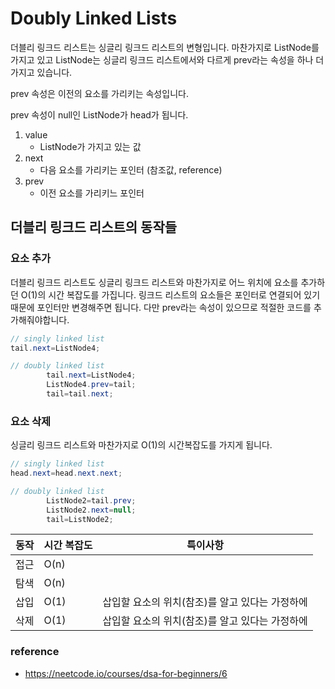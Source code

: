 # Doubly Linked Lists

더블리 링크드 리스트는 싱글리 링크드 리스트의 변형입니다. 마찬가지로 ListNode를 가지고 있고 ListNode는 싱글리 링크드 리스트에서와 다르게 prev라는 속성을 하나 더 가지고 있습니다.

prev 속성은 이전의 요소를 가리키는 속성입니다.

prev 속성이 null인 ListNode가 head가 됩니다.

1. value
    - ListNode가 가지고 있는 값
2. next
    - 다음 요소를 가리키는 포인터 (참조값, reference)
3. prev
    - 이전 요소를 가리키느 포인터

## 더블리 링크드 리스트의 동작들

### 요소 추가

더블리 링크드 리스트도 싱글리 링크드 리스트와 마찬가지로 어느 위치에 요소를 추가하던 O(1)의 시간 복잡도를 가집니다. 링크드 리스트의 요소들은 포인터로 연결되어 있기 때문에 포인터만 변경해주면 됩니다.
다만 prev라는 속성이 있으므로 적절한 코드를 추가해줘야합니다.

```java
// singly linked list
tail.next=ListNode4;

// doubly linked list
        tail.next=ListNode4;
        ListNode4.prev=tail;
        tail=tail.next;
```

### 요소 삭제

싱글리 링크드 리스트와 마찬가지로 O(1)의 시간복잡도를 가지게 됩니다.

```java
// singly linked list
head.next=head.next.next;

// doubly linked list
        ListNode2=tail.prev;
        ListNode2.next=null;
        tail=ListNode2;
```

| 동작 | 시간 복잡도 | 특이사항                        |
|----|--------|-----------------------------|
| 접근 | O(n)   |                             |
| 탐색 | O(n)   |                             |
| 삽입 | O(1)   | 삽입할 요소의 위치(참조)를 알고 있다는 가정하에 |
| 삭제 | O(1)   | 삽입할 요소의 위치(참조)를 알고 있다는 가정하에 |

### reference

- https://neetcode.io/courses/dsa-for-beginners/6
